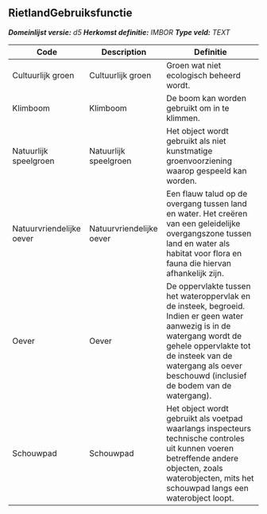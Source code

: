 ﻿## RietlandGebruiksfunctie

*__Domeinlijst versie:__ d5*
*__Herkomst definitie:__ IMBOR*
*__Type veld:__ TEXT*

|__Code__ |__Description__ |__Definitie__	|
|	---	|	---	|   ---	| 
| Cultuurlijk groen | Cultuurlijk groen | Groen wat niet ecologisch beheerd wordt. |
| Klimboom | Klimboom | De boom kan worden gebruikt om in te klimmen. |
| Natuurlijk speelgroen | Natuurlijk speelgroen | Het object wordt gebruikt als niet kunstmatige groenvoorziening waarop gespeeld kan worden. |
| Natuurvriendelijke oever | Natuurvriendelijke oever | Een flauw talud op de overgang tussen land en water. Het creëren van een geleidelijke overgangszone tussen land en water als habitat voor flora en fauna die hiervan afhankelijk zijn. |
| Oever | Oever | De oppervlakte tussen het wateroppervlak en de insteek, begroeid. Indien er geen water aanwezig is in de watergang wordt de gehele oppervlakte tot de insteek van de watergang als oever beschouwd (inclusief de bodem van de watergang). |
| Schouwpad | Schouwpad | Het object wordt gebruikt als voetpad waarlangs inspecteurs technische controles uit kunnen voeren betreffende andere objecten, zoals waterobjecten, mits het schouwpad langs een waterobject loopt. |
